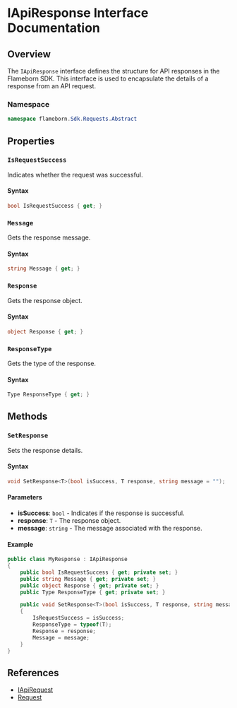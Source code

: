 
# IApiResponse Interface Documentation

## Overview

The `IApiResponse` interface defines the structure for API responses in the Flameborn SDK. This interface is used to encapsulate the details of a response from an API request.

### Namespace
```csharp
namespace flameborn.Sdk.Requests.Abstract
```

## Properties

### `IsRequestSuccess`

Indicates whether the request was successful.

#### Syntax
```csharp
bool IsRequestSuccess { get; }
```

### `Message`

Gets the response message.

#### Syntax
```csharp
string Message { get; }
```

### `Response`

Gets the response object.

#### Syntax
```csharp
object Response { get; }
```

### `ResponseType`

Gets the type of the response.

#### Syntax
```csharp
Type ResponseType { get; }
```

## Methods

### `SetResponse`

Sets the response details.

#### Syntax
```csharp
void SetResponse<T>(bool isSuccess, T response, string message = "");
```

#### Parameters
- **isSuccess**: `bool` - Indicates if the response is successful.
- **response**: `T` - The response object.
- **message**: `string` - The message associated with the response.

#### Example
```csharp
public class MyResponse : IApiResponse
{
    public bool IsRequestSuccess { get; private set; }
    public string Message { get; private set; }
    public object Response { get; private set; }
    public Type ResponseType { get; private set; }

    public void SetResponse<T>(bool isSuccess, T response, string message = "")
    {
        IsRequestSuccess = isSuccess;
        ResponseType = typeof(T);
        Response = response;
        Message = message;
    }
}
```

## References
- [IApiRequest](https://github.com/gkhanC/flameborn-game/tree/dev/documents/IApiRequest)
- [Request](https://github.com/gkhanC/flameborn-game/tree/dev/documents/Request)
